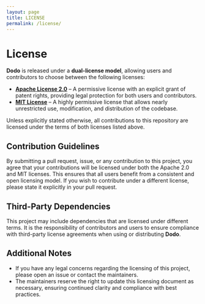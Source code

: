 ```yaml
---
layout: page
title: LICENSE
permalink: /license/
---
```


# License

**Dodo** is released under a **dual-license model**, allowing users and contributors to choose between the following licenses:

- **[Apache License 2.0](../LICENSE-APACHE)** – A permissive license with an explicit grant of patent rights, providing legal protection for both users and contributors.
- **[MIT License](../LICENSE-MIT)** – A highly permissive license that allows nearly unrestricted use, modification, and distribution of the codebase.

Unless explicitly stated otherwise, all contributions to this repository are licensed under the terms of both licenses listed above.

## Contribution Guidelines
By submitting a pull request, issue, or any contribution to this project, you agree that your contributions will be licensed under both the Apache 2.0 and MIT licenses. This ensures that all users benefit from a consistent and open licensing model. If you wish to contribute under a different license, please state it explicitly in your pull request.

## Third-Party Dependencies
This project may include dependencies that are licensed under different terms. It is the responsibility of contributors and users to ensure compliance with third-party license agreements when using or distributing **Dodo**.

## Additional Notes
- If you have any legal concerns regarding the licensing of this project, please open an issue or contact the maintainers.
- The maintainers reserve the right to update this licensing document as necessary, ensuring continued clarity and compliance with best practices.
